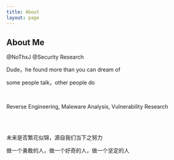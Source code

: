 ```yaml
---
title: About
layout: page
---
```



<h2>About Me</h2>

<p>@NoThxJ @Security Research</p>

<p>Dude，he found more than you can  dream of</p>
<p>some people talk，other people do</p>

<br>

<p>Reverse Engineering,  Maleware Analysis,  Vulnerability Research</p>

<br><br>

<p>未来是否繁花似锦，源自我们当下之努力</p>

<p>做一个勇敢的人，做一个好奇的人，做一个坚定的人</p>













